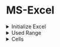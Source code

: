 # MS-Excel

<details>
<summary> Initialize Excel </summary>

```delphi

uses
	...
  ComObj,
  ActiveX,
  Variants,
  
  Excel2010; // optional...
  
  ...
  
const
	xlCellTypeLastCell = $0000000B;
  
var ExApp: Variant;
	WB, WS: Variant;
	 
 begin
 
	// CoInitialize(nil); // to activate COM
 
	ExApp := CreateOleObject('Excel.Application');
	ExApp.Visible := True;

	WB := ExApp.Workbooks.Open(ExtractFilePath(ParamStr(0)) + 'Excel-File.xlsx');
	WS := WB.WorkSheets[SheetNum];
	
	...
	
	...

	WB.Close;
	
	WB := Unassigned;
	WS := Unassigned;	
	
	ExApp.Quit;
	ExApp := Unassigned;
	
	// CoUninitialize; // deactivate COM
 
 end;
	
```
</details>

<details>
<summary> Used Range </summary>

```delphi
	WS.Activate;

	WS.Cells.SpecialCells(xlCellTypeLastCell).Activate;

	// Used Range
	Rows := ExApp.ActiveCell.Row;
	Cols := ExApp.ActiveCell.Column;

```
</details>

<details>
<summary> Cells </summary>
```delphi
	// Write into Cell
	WS.Cells[RowNum, ColNum] := AnyVariantValue;
	
	// Read from Cell
	AnyVariantValue := WS.Cells[RowNum, ColNum];
```
</details>

